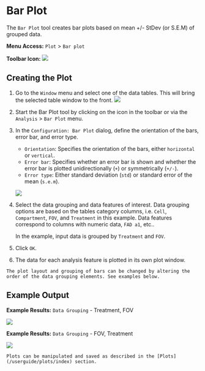# Bar Plot

The `Bar Plot` tool creates bar plots based on mean +/- StDev (or S.E.M) of grouped data.

**Menu Access:** `Plot` > `Bar plot`

**Toolbar Icon:** ![](/images/analysis/barplot.png)

## Creating the Plot

1. Go to the `Window` menu and select one of the data tables. This will bring the selected table window to the front.
    ![](/images/data/dataframe.png)

2. Start the Bar Plot tool by clicking on the icon in the toolbar or via the `Analysis` > `Bar Plot` menu.

3. In the `Configuration: Bar Plot` dialog, define the orientation of the bars, error bar, and error type.
    - `Orientation`: Specifies the orientation of the bars, either `horizontal` or `vertical`.
    - `Error bar`: Specifies whether an error bar is shown and whether the error bar is plotted unidirectionally (`+`) or symmetrically (`+/-`).
    - `Error type`: Either standard deviation (`std`) or standard error of the mean (`s.e.m`).
    
    ![](/images/analysis/barplot-config-grouping.png)

4. Select the data grouping and data features of interest. Data grouping options are based on the tables category columns,  i.e. `Cell`, `Compartment`, `FOV`, and `Treatment` in this example. Data features correspond to columns with numeric data, `FAD a1`, etc..

    In the example, input data is grouped by `Treatment` and `FOV`.  

4. Click `OK`.

5. The data for each analysis feature is plotted in its own plot window.

```{note}
The plot layout and grouping of bars can be changed by altering the order of the data grouping elements. See examples below.
```

## Example Output

**Example Results:** `Data Grouping` - Treatment, FOV

![](/images/analysis/barplot-result1-grouping.png)


**Example Results:** `Data Grouping` - FOV, Treatment

![](/images/analysis/barplot-result2-grouping.png)

```{note}
Plots can be manipulated and saved as described in the [Plots](/userguide/plots/index) section.
```